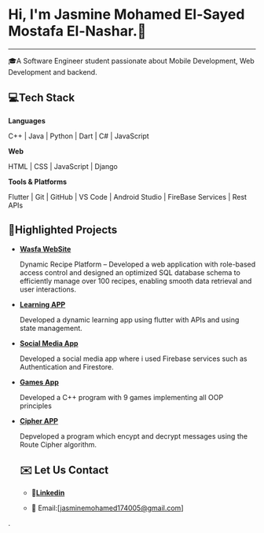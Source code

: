 # Hi, I'm Jasmine Mohamed El-Sayed Mostafa El-Nashar.👋
---
🎓A Software Engineer student passionate about Mobile Development, Web Development and backend.

## 💻Tech Stack

**Languages**

C++ | Java | Python | Dart | C# | JavaScript

**Web**

HTML | CSS | JavaScript | Django

**Tools & Platforms**

Flutter | Git | GitHub | VS Code | Android Studio | FireBase Services | Rest APIs


## 📌Highlighted Projects

- **[Wasfa WebSite](https://github.com/george-ezat/Wasfa-Website)**

    Dynamic Recipe Platform – Developed a web application with role-based access control and designed an optimized SQL database schema to efficiently manage over 100 recipes, enabling smooth data retrieval and user interactions.
  
- **[Learning APP](https://github.com/Menna1177/language_app)**
  
     Developed a dynamic learning app using flutter with APIs and using state management.
  
- **[Social Media App](https://github.com/jasminemohammed1/Social_media_app_iti_training)**
 
     Developed a social media app where i used Firebase services such as Authentication and Firestore.
  
- **[Games App](https://github.com/mhmdashraf11/Assignment2Games)**
 
     Developed a C++ program with 9 games implementing all OOP principles

- **[Cipher APP](https://github.com/jasminemohammed1/Encryption-System)**
 
     Depveloped a program which encypt and decrypt messages using the Route Cipher algorithm.

  
  ## ✉️ Let Us Contact

  - 💼**[Linkedin](https://www.linkedin.com/in/jasmine-mohamed-b80963328?utm_source=share&utm_campaign=share_via&utm_content=profile&utm_medium=ios_app)**

  - 📧 Email:[jasminemohamed174005@gmail.com]

     
  
.
  

  
  

